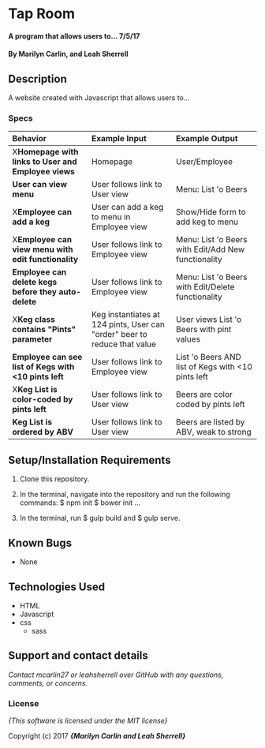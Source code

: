 # Tap Room

#### A program that allows users to... 7/5/17

#### By **Marilyn Carlin, and Leah Sherrell**

## Description

A website created with Javascript that allows users to...

### Specs
| Behavior | Example Input | Example Output |
| :-------------     | :------------- | :------------- |
| X**Homepage with links to User and Employee views** | Homepage | User/Employee |
| **User can view menu** | User follows link to User view | Menu: List 'o Beers |
| X**Employee can add a keg** | User can add a keg to menu in Employee view | Show/Hide form to add keg to menu |
| X**Employee can view menu with edit functionality** | User follows link to Employee view | Menu: List 'o Beers with Edit/Add New functionality |
| **Employee can delete kegs before they auto-delete** | User follows link to Employee view | Menu: List 'o Beers with Edit/Delete functionality |
| X**Keg class contains "Pints" parameter** | Keg instantiates at 124 pints, User can "order" beer to reduce that value | User views List 'o Beers with pint values |
| **Employee can see list of Kegs with <10 pints left** | User follows link to Employee view | List 'o Beers AND list of Kegs with <10 pints left |
| X**Keg List is color-coded by pints left** | User follows link to User view | Beers are color coded by pints left |
| **Keg List is ordered by ABV** | User follows link to User view | Beers are listed by ABV, weak to strong |

## Setup/Installation Requirements
1. Clone this repository.
2. In the terminal, navigate into the repository and run the following commands:
  $ npm init
  $ bower init
...

5. In the terminal, run $ gulp build and $ gulp serve.

## Known Bugs
* None

## Technologies Used

* HTML
* Javascript
* css
  * sass

## Support and contact details

_Contact mcarlin27 or leahsherrell over GitHub with any questions, comments, or concerns._

### License

*{This software is licensed under the MIT license}*

Copyright (c) 2017 **_{Marilyn Carlin and Leah Sherrell}_**
